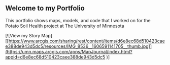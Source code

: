 ## Welcome to my Portfolio




This portfolio shows maps, models, and code that I worked on for the Potato Soil Health project at The University of Minnesota

[![View my Story Map][[https://www.arcgis.com/sharing/rest/content/items/d6e8ec68d510423caee388de943d5dc5/resources/IMG_8536__1606591141705__thumb.jpg]](https://umn.maps.arcgis.com/apps/MapJournal/index.html?appid=d6e8ec68d510423caee388de943d5dc5
)]


